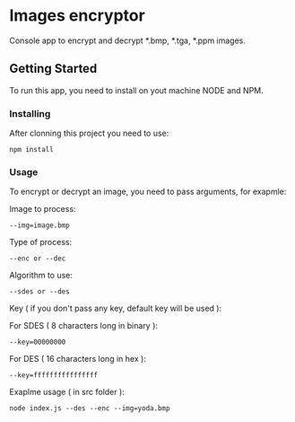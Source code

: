 # Images encryptor

Console app to encrypt and decrypt *.bmp, *.tga, *.ppm images.

## Getting Started

To run this app, you need to install on yout machine NODE and NPM.

### Installing

After clonning this project you need to use:

```
npm install
```

### Usage

To encrypt or decrypt an image, you need to pass arguments, for exapmle:

Image to process:

```
--img=image.bmp
```

Type of process:

```
--enc or --dec
```

Algorithm to use:

```
--sdes or --des
```

Key ( if you don't pass any key, default key will be used ):

For SDES ( 8 characters long in binary ):

```
--key=00000000
```

For DES ( 16 characters long in hex ):

```
--key=ffffffffffffffff
```

Exaplme usage ( in src folder ):

```
node index.js --des --enc --img=yoda.bmp
```